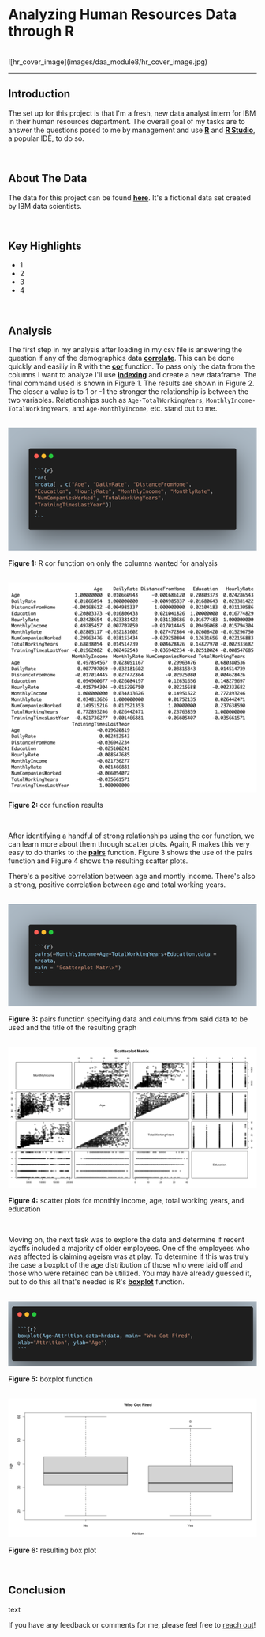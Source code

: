 # Analyzing Human Resources Data through R
<br>
![hr_cover_image](images/daa_module8/hr_cover_image.jpg)

---

## Introduction

The set up for this project is that I'm a fresh, new data analyst intern for IBM in their human resources department. The overall goal of my tasks are to answer the questions posed to me by management and use **[R](https://www.r-project.org/)** and **[R Studio](https://posit.co/download/rstudio-desktop/)**, a popular IDE, to do so.

<br>

## About The Data

The data for this project can be found **[here](https://www.kaggle.com/datasets/pavansubhasht/ibm-hr-analytics-attrition-dataset)**. It's a fictional data set created by IBM data scientists.

<br>

## Key Highlights

- 1
- 2
- 3
- 4

<br>

## Analysis

The first step in my analysis after loading in my csv file is answering the question if any of the demographics data **[correlate](https://en.wikipedia.org/wiki/Correlation)**. This can be done quickly and easiliy in R with the **[cor](https://www.rdocumentation.org/packages/stats/versions/3.6.2/topics/cor)** function. To pass only the data from the columns I want to analyze I'll use **[indexing](https://www.geeksforgeeks.org/how-to-select-dataframe-columns-by-index-in-r/#)** and create a new dataframe. The final command used is shown in Figure 1. The results are shown in Figure 2. The closer a value is to 1 or -1 the stronger the relationship is between the two variables. Relationships such as `Age-TotalWorkingYears`, `MonthlyIncome-TotalWorkingYears`, and `Age-MonthlyIncome`, etc. stand out to me.

<br>

<img alt ="" src="images/daa_module8/r_cor.png">

**Figure 1:** R cor function on only the columns wanted for analysis

<br>

<img alt ="" src="images/daa_module8/cor_function_results.png">

**Figure 2:** cor function results

<br>

After identifying a handful of strong relationships using the cor function, we can learn more about them through scatter plots. Again, R makes this very easy to do thanks to the **[pairs](https://www.rdocumentation.org/packages/graphics/versions/3.6.2/topics/pairs)** function. Figure 3 shows the use of the pairs function and Figure 4 shows the resulting scatter plots.

There's a positive correlation between age and montly income. There's also a strong, positive correlation between age and total working years.

<br>

<img alt ="" src="images/daa_module8/r_pairs_function.png">

**Figure 3:** pairs function specifying data and columns from said data to be used and the title of the resulting graph

<br>

<img alt ="" src="images/daa_module8/r_scatterplots.png">

<br>

**Figure 4:** scatter plots for monthly income, age, total working years, and education

<br>

Moving on, the next task was to explore the data and determine if recent layoffs included a majority of older employees. One of the employees who was affected is claiming ageism was at play. To determine if this was truly the case a boxplot of the age distribution of those who were laid off and those who were retained can be utilized. You may have already guessed it, but to do this all that's needed is R's **[boxplot](https://www.rdocumentation.org/packages/graphics/versions/3.6.2/topics/boxplot)** function.

<br>

<img alt ="" src="images/daa_module8/r_boxplot.png">

<br>

**Figure 5:** boxplot function

<br>

<img alt ="" src="images/daa_module8/r_boxplot_result.png">

<br>

**Figure 6:** resulting box plot

<br>

## Conclusion

text

If you have any feedback or comments for me, please feel free to [reach out](https://www.linkedin.com/in/gregory-santoro/)!
